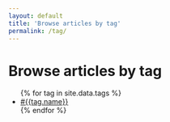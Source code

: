 ```yaml
---
layout: default
title: 'Browse articles by tag'
permalink: /tag/
---
```


<h1 class="page-title">Browse articles by tag</h1>

<ul class="tag-list-main">
{% for tag in site.data.tags %}
    <li>
      <a href="/tag/{{tag.slug}}">
        #{{tag.name}}
      </a>
    </li>
{% endfor %}
</ul>

